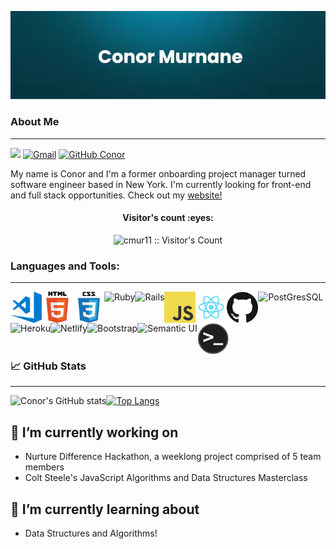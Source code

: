 
[<img src="https://github.com/cmur11/cmur11/blob/main/banner.png"  >](https://www.conormurnane.us/)<br/>

### About Me
- - - -
<a href="https://www.linkedin.com/in/conor-murnane/"><img src="https://img.shields.io/badge/-Conor%20Murnane-0077B5?style=flat&logo=Linkedin&logoColor=white"/></a>
[![Gmail](https://img.shields.io/badge/-conormurnane11@gmail.com-c14438?style=flat&logo=Gmail&logoColor=white)](mailto:conormurnane11@gmail.com)
[![GitHub Conor](https://img.shields.io/github/followers/cmur11?label=follow&style=social)](https://github.com/cmur11)
<br/> 
  
My name is Conor and I'm a former onboarding project manager turned software engineer based in New York. I'm currently looking for front-end and full stack opportunities. Check out my [website!](https://www.conormurnane.us/) 
<br/>
<h4 align="center">Visitor's count :eyes:</h4>

<p align="center"><img src="https://profile-counter.glitch.me/{cmur11}/count.svg" alt="cmur11 :: Visitor's Count" /></p>

### Languages and Tools:
- - - -
<img align="left" alt="Visual Studio Code" height=
"50" src="https://raw.githubusercontent.com/github/explore/80688e429a7d4ef2fca1e82350fe8e3517d3494d/topics/visual-studio-code/visual-studio-code.png" />
<img align="left" alt="HTML5" height="50" src="https://raw.githubusercontent.com/github/explore/80688e429a7d4ef2fca1e82350fe8e3517d3494d/topics/html/html.png" />
<img align="left" alt="CSS3"  height="50" src="https://raw.githubusercontent.com/github/explore/80688e429a7d4ef2fca1e82350fe8e3517d3494d/topics/css/css.png" />
<img align="left" alt="Ruby" height="50" src="https://miro.medium.com/max/1420/1*9hd_8qR0CMZ8L0pVbFLjDw.png" />
<img align="left" alt="Rails" height="50" src="https://icon-library.net/images/ruby-on-rails-icon/ruby-on-rails-icon-29.jpg" />
<img align="left" alt="JavaScript" height="50" 
src="https://raw.githubusercontent.com/github/explore/80688e429a7d4ef2fca1e82350fe8e3517d3494d/topics/javascript/javascript.png" />
<img align="left" alt="React" height="50" src="https://raw.githubusercontent.com/github/explore/80688e429a7d4ef2fca1e82350fe8e3517d3494d/topics/react/react.png" />
<img align="left" alt="GitHub" height="50" src="https://raw.githubusercontent.com/github/explore/78df643247d429f6cc873026c0622819ad797942/topics/github/github.png" />
<img align="left" alt="PostGresSQL" height="50" src="https://cdn.iconscout.com/icon/free/png-512/postgresql-226047.png" />
<img align="left" alt="Heroku" height="50" src="https://cdn.iconscout.com/icon/free/png-512/heroku-225989.png" />
<img align="left" alt="Netlify" height="50" src="https://iconape.com/wp-content/png_logo_vector/netlify-logo.png" />
<img align="left" alt="Bootstrap" height="50" src="https://icon2.cleanpng.com/20180328/wfe/kisspng-bootstrap-logo-computer-software-web-application-p-b-5abb6c2a77e0c9.047132091522232362491.jpg" />
<img align="left" alt="Semantic UI" height="50" src="https://pics.freeicons.io/uploads/icons/png/14959074241551942826-512.png" />
<img align="left" alt="Terminal" height="50" src="https://raw.githubusercontent.com/github/explore/80688e429a7d4ef2fca1e82350fe8e3517d3494d/topics/terminal/terminal.png" /><br/><br/><br/><br/><br/>


### 📈 GitHub Stats
- - - -
![Conor's GitHub stats](https://github-readme-stats.vercel.app/api?username=cmur11&show_icons=true)[![Top Langs](https://github-readme-stats.vercel.app/api/top-langs/?username=cmur11&layout=compact)](https://github.com/cmur11/github-readme-stats)



## 🔭 I’m currently working on 
- Nurture Difference Hackathon, a weeklong project comprised of 5 team members
- Colt Steele's JavaScript Algorithms and Data Structures Masterclass

## 🌱 I’m currently learning about
- Data Structures and Algorithms!




